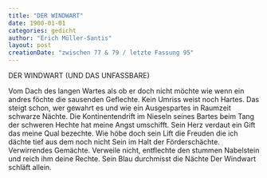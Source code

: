 ```yaml
---
title: "DER WINDWART"
date: 1900-01-01
categories: gedicht
author: "Erich Müller-Santis"
layout: post
creationDate: "zwischen 77 & 79 / letzte Fassung 95"
---
```

DER WINDWART (UND DAS UNFASSBARE)

Vom Dach des langen Wartes
als ob er doch nicht möchte
wie wenn ein andres föchte
die sausenden Geflechte.
Kein Umriss weist noch Hartes.
Das steigt schon, wer gewahrt es
und wie ein Ausgespartes
in Raumzeit schwarze Nächte.
Die Kontinentendrift
im Nieseln seines Bartes
beim Tang der schweren Hechte
hat meine Angst umschifft.
Sein Herz verdaut ein Gift
das meine Qual bezechte.
Wie höbe doch sein Lift
die Freuden die ich dächte
tief aus dem noch nicht Sein
im Halt der Förderschächte.
Verwirrendes Gemächte.
Verweile nicht, entflechte
den stummen Nabelstein
und reich ihm deine Rechte.
Sein Blau durchmisst die Nächte
Der Windwart schläft allein.
